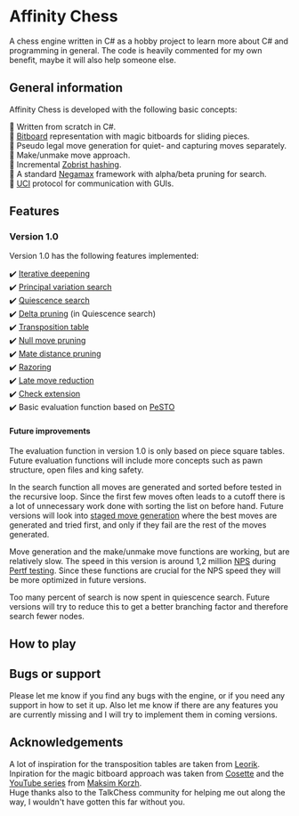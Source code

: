 # Affinity Chess
A chess engine written in C# as a hobby project to learn more about C# and programming in general. The code is heavily commented for my own benefit, maybe it will also help someone else.

## General information
Affinity Chess is developed with the following basic concepts:

:small_blue_diamond: Written from scratch in C#. <br/>
:small_blue_diamond: [Bitboard](https://www.chessprogramming.org/Bitboards) representation with magic bitboards for sliding pieces. <br/>
:small_blue_diamond: Pseudo legal move generation for quiet- and capturing moves separately. <br/>
:small_blue_diamond: Make/unmake move approach. <br/>
:small_blue_diamond: Incremental [Zobrist hashing](https://www.chessprogramming.org/Zobrist_Hashing). <br/>
:small_blue_diamond: A standard [Negamax](https://www.chessprogramming.org/Negamax) framework with alpha/beta pruning for search. <br/>
:small_blue_diamond: [UCI](https://www.chessprogramming.org/UCI) protocol for communication with GUIs. <br/>

## Features
### Version 1.0
Version 1.0 has the following features implemented:

:heavy_check_mark: [Iterative deepening](https://www.chessprogramming.org/Iterative_Deepening) <br/>
:heavy_check_mark: [Principal variation search](https://www.chessprogramming.org/Principal_Variation_Search) <br/>
:heavy_check_mark: [Quiescence search](https://www.chessprogramming.org/Quiescence_Search) <br/>
:heavy_check_mark: [Delta pruning](https://www.chessprogramming.org/Delta_Pruning) (in Quiescence search) <br/>
:heavy_check_mark: [Transposition table](https://www.chessprogramming.org/Transposition_Table) <br/>
:heavy_check_mark: [Null move pruning](https://www.chessprogramming.org/Null_Move_Pruning) <br/>
:heavy_check_mark: [Mate distance pruning](https://www.chessprogramming.org/Mate_Distance_Pruning) <br/>
:heavy_check_mark: [Razoring](https://www.chessprogramming.org/Razoring) <br/>
:heavy_check_mark: [Late move reduction](https://www.chessprogramming.org/Late_Move_Reductions) <br/>
:heavy_check_mark: [Check extension](https://www.chessprogramming.org/Check_Extensions) <br/>
:heavy_check_mark: Basic evaluation function based on [PeSTO](https://www.chessprogramming.org/PeSTO%27s_Evaluation_Function) <br/>

#### <b>Future improvements</b>
The evaluation function in version 1.0 is only based on piece square tables. Future evaluation functions will include more concepts such as pawn structure, open files and king safety. 

In the search function all moves are generated and sorted before tested in the recursive loop. Since the first few moves often leads to a cutoff there is a lot of unnecessary work done with sorting the list on before hand. Future versions will look into [staged move generation](https://www.chessprogramming.org/Move_Generation#Staged_Move_Generation) where the best moves are generated and tried first, and only if they fail are the rest of the moves generated. 

Move generation and the make/unmake move functions are working, but are relatively slow. The speed in this version is around 1,2 million [NPS](https://www.chessprogramming.org/Nodes_per_Second) during [Pertf testing](https://www.chessprogramming.org/Perft). Since these functions are crucial for the NPS speed they will be more optimized in future versions. 

Too many percent of search is now spent in quiescence search. Future versions will try to reduce this to get a better branching factor and therefore search fewer nodes. 

## How to play

## Bugs or support
Please let me know if you find any bugs with the engine, or if you need any support in how to set it up. Also let me know if there are any features you are currently missing and I will try to implement them in coming versions. 

## Acknowledgements
A lot of inspiration for the transposition tables are taken from [Leorik](https://github.com/lithander/Leorik). <br/>
Inpiration for the magic bitboard approach was taken from [Cosette](https://github.com/Tearth/Cosette) and the [YouTube series](https://www.youtube.com/watch?v=QUNP-UjujBM&list=PLmN0neTso3Jxh8ZIylk74JpwfiWNI76Cs) from [Maksim Korzh](https://www.chessprogramming.org/Maksim_Korzh). <br/>
Huge thanks also to the TalkChess community for helping me out along the way, I wouldn't have gotten this far without you.  <br/>
